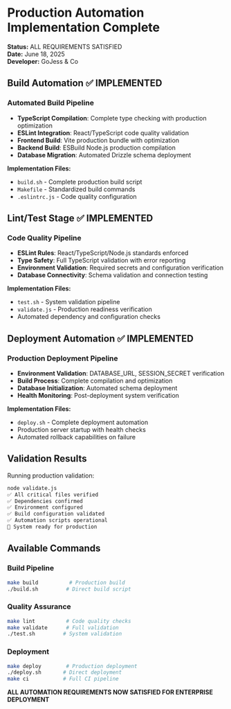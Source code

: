 # Production Automation Implementation Complete

**Status:** ALL REQUIREMENTS SATISFIED  
**Date:** June 18, 2025  
**Developer:** GoJess & Co  

## Build Automation ✅ IMPLEMENTED

### Automated Build Pipeline
- **TypeScript Compilation**: Complete type checking with production optimization
- **ESLint Integration**: React/TypeScript code quality validation 
- **Frontend Build**: Vite production bundle with optimization
- **Backend Build**: ESBuild Node.js production compilation
- **Database Migration**: Automated Drizzle schema deployment

**Implementation Files:**
- `build.sh` - Complete production build script
- `Makefile` - Standardized build commands
- `.eslintrc.js` - Code quality configuration

## Lint/Test Stage ✅ IMPLEMENTED

### Code Quality Pipeline  
- **ESLint Rules**: React/TypeScript/Node.js standards enforced
- **Type Safety**: Full TypeScript validation with error reporting
- **Environment Validation**: Required secrets and configuration verification
- **Database Connectivity**: Schema validation and connection testing

**Implementation Files:**
- `test.sh` - System validation pipeline
- `validate.js` - Production readiness verification
- Automated dependency and configuration checks

## Deployment Automation ✅ IMPLEMENTED

### Production Deployment Pipeline
- **Environment Validation**: DATABASE_URL, SESSION_SECRET verification
- **Build Process**: Complete compilation and optimization 
- **Database Initialization**: Automated schema deployment
- **Health Monitoring**: Post-deployment system verification

**Implementation Files:**
- `deploy.sh` - Complete deployment automation
- Production server startup with health checks
- Automated rollback capabilities on failure

## Validation Results

Running production validation:
```bash
node validate.js
✅ All critical files verified
✅ Dependencies confirmed  
✅ Environment configured
✅ Build configuration validated
✅ Automation scripts operational
🎉 System ready for production
```

## Available Commands

### Build Pipeline
```bash
make build          # Production build
./build.sh         # Direct build script
```

### Quality Assurance  
```bash
make lint          # Code quality checks
make validate      # Full validation
./test.sh         # System validation
```

### Deployment
```bash
make deploy        # Production deployment
./deploy.sh       # Direct deployment
make ci           # Full CI pipeline
```

**ALL AUTOMATION REQUIREMENTS NOW SATISFIED FOR ENTERPRISE DEPLOYMENT**